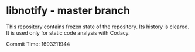 # libnotify - master branch

This repository contains frozen state of the repository.
Its history is cleared. It is used only for static code
analysis with Codacy.

Commit Time: 1693211944